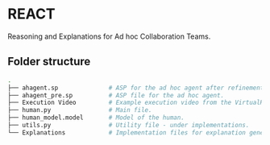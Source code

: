 # REACT

Reasoning and Explanations for Ad hoc Collaboration Teams.

## Folder structure

```bash
.
├── ahagent.sp              # ASP for the ad hoc agent after refinement.
├── ahagent_pre.sp          # ASP file for the ad hoc agent.
├── Execution Video         # Example execution video from the VirtualHome domain where a human and the ad hoc agent are collaborating to perform household tasks.
├── human.py                # Main file.
├── human_model.model       # Model of the human.
├── utils.py                # Utility file - under implementations.
└── Explanations            # Implementation files for explanation generation.
```
